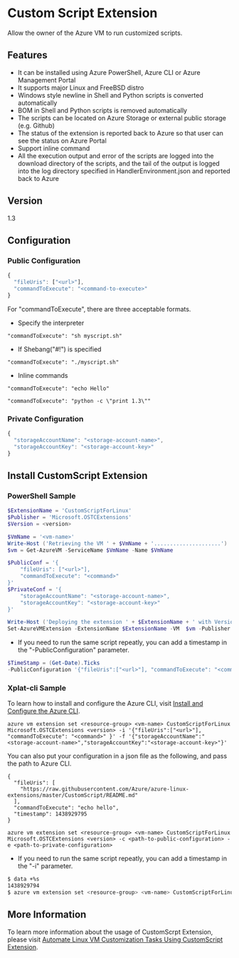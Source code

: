 # Custom Script Extension
Allow the owner of the Azure VM to run customized scripts.
## Features
* It can be installed using Azure PowerShell, Azure CLI or Azure Management Portal
* It supports major Linux and FreeBSD distro
* Windows style newline in Shell and Python scripts is converted automatically
* BOM in Shell and Python scripts is removed automatically
* The scripts can be located on Azure Storage or
external public storage (e.g. Github)
* The status of the extension is reported back to Azure so that user can
see the status on Azure Portal
* Support inline command
* All the execution output and error of the scripts are logged into
the download directory of the scripts, and the tail of the output is
logged into the log directory specified in HandlerEnvironment.json
and reported back to Azure

## Version
1.3

## Configuration
### Public Configuration
```javascript
{
  "fileUris": ["<url>"],
  "commandToExecute": "<command-to-execute>"
}
```

For "commandToExecute", there are three acceptable formats.
* Specify the interpreter
```
"commandToExecute": "sh myscript.sh"
```
* If Shebang("#!") is specified
```
"commandToExecute": "./myscript.sh" 
```
* Inline commands
```
"commandToExecute": "echo Hello"
```
```
"commandToExecute": "python -c \"print 1.3\""
```
### Private Configuration
```javascript
{
  "storageAccountName": "<storage-account-name>",
  "storageAccountKey": "<storage-account-key>"
}
```

## Install CustomScript Extension
### PowerShell Sample
```powershell
$ExtensionName = 'CustomScriptForLinux'
$Publisher = 'Microsoft.OSTCExtensions'
$Version = <version>

$VmName = '<vm-name>'
Write-Host ('Retrieving the VM ' + $VmName + '.....................')
$vm = Get-AzureVM -ServiceName $VmName -Name $VmName

$PublicConf = '{
    "fileUris": ["<url>"],
    "commandToExecute": "<command>"
}'
$PrivateConf = '{
    "storageAccountName": "<storage-account-name>",
    "storageAccountKey": "<storage-account-key>"
}'

Write-Host ('Deploying the extension ' + $ExtensionName + ' with Version ' + $Version + ' on ' + $VmName + '.....................')
Set-AzureVMExtension -ExtensionName $ExtensionName -VM  $vm -Publisher $Publisher -Version $Version -PrivateConfiguration $PrivateConf -PublicConfiguration $PublicConf | Update-AzureVM
```

* If you need to run the same script repeatly, you can add a timestamp
in the "-PublicConfiguration" parameter.
```powershell
$TimeStamp = (Get-Date).Ticks
-PublicConfiguration '{"fileUris":["<url>"], "commandToExecute": "<command>", "timestamp": $TimeStamp}'
```

### Xplat-cli Sample
To learn how to install and configure the Azure CLI, visit [Install and Configure the Azure CLI](https://azure.microsoft.com/en-us/documentation/articles/xplat-cli/#how-to-install-the-azure-cli).

```
azure vm extension set <resource-group> <vm-name> CustomScriptForLinux Microsoft.OSTCExtensions <version> -i '{"fileUris":["<url>"], "commandToExecute": "<command>" }' -f '{"storageAccountName":"<storage-account-name>","storageAccountKey":"<storage-account-key>"}'
```
You can also put your configuration in a json file as the following, and pass the path to Azure CLI.
```
{
  "fileUris": [
    "https://raw.githubusercontent.com/Azure/azure-linux-extensions/master/CustomScript/README.md"
  ],
  "commandToExecute": "echo hello",
  "timestamp": 1438929795
}
```
```
azure vm extension set <resource-group> <vm-name> CustomScriptForLinux Microsoft.OSTCExtensions <version> -c <path-to-public-configuration> -e <path-to-private-configuration>
```

* If you need to run the same script repeatly, you can add a timestamp
in the "-i" parameter.
```bash
$ data +%s
1438929794
$ azure vm extension set <resource-group> <vm-name> CustomScriptForLinux Microsoft.OSTCExtensions <version> -i '{"fileUris":["<url>"], "commandToExecute": "<command>", "timestamp": 1438929794 }' -f '{"storageAccountName":"<storage-account-name>","storageAccountKey":"<storage-account-key>"}'
```

## More Information
To learn more information about the usage of CustomScrpt Extension, please visit [Automate Linux VM Customization Tasks Using CustomScript Extension](http://azure.microsoft.com/blog/2014/08/20/automate-linux-vm-customization-tasks-using-customscript-extension/).
